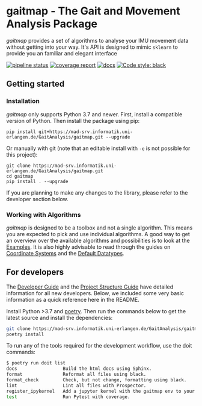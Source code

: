 # gaitmap - The Gait and Movement Analysis Package

*gaitmap* provides a set of algorithms to analyse your IMU movement data without getting into your way.
It's API is designed to mimic `sklearn` to provide you an familiar and elegant interface


[![pipeline status](https://mad-srv.informatik.uni-erlangen.de/GaitAnalysis/gaitmap/badges/master/pipeline.svg)](https://mad-srv.informatik.uni-erlangen.de/GaitAnalysis/gaitmap/-/commits/master)
[![coverage report](https://mad-srv.informatik.uni-erlangen.de/GaitAnalysis/gaitmap/badges/master/coverage.svg)](https://mad-srv.informatik.uni-erlangen.de/GaitAnalysis/gaitmap/-/commits/master)
[![docs](https://img.shields.io/badge/docs-online-green.svg)](http://GaitAnalysis.mad-pages.informatik.uni-erlangen.de/gaitmap/README.html)
[![Code style: black](https://img.shields.io/badge/code%20style-black-000000.svg)](https://github.com/psf/black)

## Getting started

### Installation

*gaitmap* only supports Python 3.7 and newer.
First, install a compatible version of Python.
Then install the package using pip:

```
pip install git+https://mad-srv.informatik.uni-erlangen.de/GaitAnalysis/gaitmap.git --upgrade
```

Or manually with git (note that an editable install with `-e` is not possible for this project):

```
git clone https://mad-srv.informatik.uni-erlangen.de/GaitAnalysis/gaitmap.git
cd gaitmap
pip install . --upgrade
```

If you are planning to make any changes to the library, please refer to the developer section below.

### Working with Algorithms

*gaitmap* is designed to be a toolbox and not a single algorithm.
This means you are expected to pick and use individual algorithms.
A good way to get an overview over the available algorithms and possibilities is to look at the
[Examples](http://GaitAnalysis.mad-pages.informatik.uni-erlangen.de/gaitmap/auto_examples/index.html).
It is also highly advisable to read through the guides on
[Coordinate Systems](http://GaitAnalysis.mad-pages.informatik.uni-erlangen.de/gaitmap/guides/Coordinate-Systems.html)
and the
[Default Datatypes](http://GaitAnalysis.mad-pages.informatik.uni-erlangen.de/gaitmap/guides/Gaitmap-Datatypes.html).

## For developers

The [Developer Guide](http://GaitAnalysis.mad-pages.informatik.uni-erlangen.de/gaitmap/guides/Development-Guide.html)
and the
[Project Structure Guide](http://GaitAnalysis.mad-pages.informatik.uni-erlangen.de/gaitmap/guides/Project-Structure.html)
have detailed information for all new developers.
Below, we included some very basic information as a quick reference here in the README.

Install Python >3.7 and [poetry](https://python-poetry.org).
Then run the commands below to get the latest source and install the dependencies:

```bash
git clone https://mad-srv.informatik.uni-erlangen.de/GaitAnalysis/gaitmap.git
poetry install
```

To run any of the tools required for the development workflow, use the doit commands:

```bash
$ poetry run doit list
docs                 Build the html docs using Sphinx.
format               Reformat all files using black.
format_check         Check, but not change, formatting using black.
lint                 Lint all files with Prospector.
register_ipykernel   Add a jupyter kernel with the gaitmap env to your local install.
test                 Run Pytest with coverage.
```